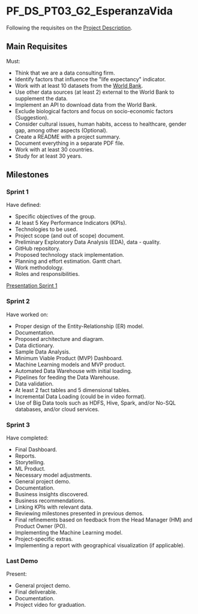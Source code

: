 # PF_DS_PT03_G2_EsperanzaVida

Following the requisites on the [Project Description](https://github.com/soyHenry/PF_DS/blob/PART-TIME/Proyectos/esperanza_vida.md).

## Main Requisites

Must:

- Think that we are a data consulting firm.
- Identify factors that influence the "life expectancy" indicator.
- Work with at least 10 datasets from the [World Bank](https://databank.worldbank.org/databases).
- Use other data sources (at least 2) external to the World Bank to supplement the data.
- Implement an API to download data from the World Bank.
- Exclude biological factors and focus on socio-economic factors (Suggestion).
- Consider cultural issues, human habits, access to healthcare, gender gap, among other aspects (Optional).
- Create a README with a project summary.
- Document everything in a separate PDF file.
- Work with at least 30 countries.
- Study for at least 30 years.

## Milestones

### Sprint 1

Have defined:

- Specific objectives of the group.
- At least 5 Key Performance Indicators (KPIs).
- Technologies to be used.
- Project scope (and out of scope) document.
- Preliminary Exploratory Data Analysis (EDA), data - quality.
- GitHub repository.
- Proposed technology stack implementation.
- Planning and effort estimation. Gantt chart.
- Work methodology.
- Roles and responsibilities.

[Presentation Sprint 1](https://docs.google.com/presentation/d/1pUb3gqkp1Wir2-lxi2QUxNd-KVuYR7iF1GJpuHLuXmk/edit?usp=sharing)

### Sprint 2

Have worked on:

- Proper design of the Entity-Relationship (ER) model.
- Documentation.
- Proposed architecture and diagram.
- Data dictionary.
- Sample Data Analysis.
- Minimum Viable Product (MVP) Dashboard.
- Machine Learning models and MVP product.
- Automated Data Warehouse with initial loading.
- Pipelines for feeding the Data Warehouse.
- Data validation.
- At least 2 fact tables and 5 dimensional tables.
- Incremental Data Loading (could be in video format).
- Use of Big Data tools such as HDFS, Hive, Spark, and/or No-SQL databases, and/or cloud services.

### Sprint 3

Have completed:

- Final Dashboard.
- Reports.
- Storytelling.
- ML Product.
- Necessary model adjustments.
- General project demo.
- Documentation.
- Business insights discovered.
- Business recommendations.
- Linking KPIs with relevant data.
- Reviewing milestones presented in previous demos.
- Final refinements based on feedback from the Head Manager (HM) and Product Owner (PO).
- Implementing the Machine Learning model.
- Project-specific extras.
- Implementing a report with geographical visualization (if applicable).

### Last Demo

Present:

- General project demo.
- Final deliverable.
- Documentation.
- Project video for graduation.
